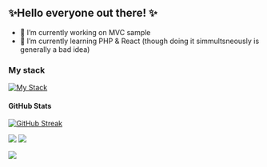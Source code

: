 ## ✨Hello everyone out there! ✨

- 🔭 I’m currently working on MVC sample
- 🌱 I’m currently learning PHP & React (though doing it simmultsneously is generally a bad idea)
### My stack
[![My Stack](https://skillicons.dev/icons?i=html,css,js,php,regex,vscode,vim,git,github,md,mysql,sqlite,postgres,linux,bash,powershell&perline=8)](https://skillicons.dev "My Stack")

#### GitHub Stats
[![GitHub Streak](https://streak-stats.demolab.com?user=Nick-Voskoboinikov&theme=dark)](https://git.io/streak-stats)

![](https://komarev.com/ghpvc/?username=Nick-Voskoboinikov&style=for-the-badge&color=2f81f7) ![](https://img.shields.io/github/followers/Nick-Voskoboinikov?logo=github&style=for-the-badge)

![](https://github-readme-stats.vercel.app/api?username=Nick-Voskoboinikov)

<!--
**Nick-Voskoboinikov/Nick-Voskoboinikov** is a  _special_  repository because its `README.md` (this file) appears on your GitHub profile.

Here are some ideas to get you started:
- 👯 I’m looking to collaborate on ...
- 🤔 I’m looking for help with ...
- 📫 How to reach me: ...
- 💬 Ask me about ...
- 😄 Pronouns: ...
- ⚡ Fun fact: ...

[![My LinkedIn](https://skillicons.dev/icons?i=linkedin&perline=1)](https://skillicons.dev "My Stack")
-->
